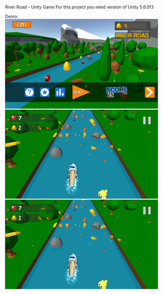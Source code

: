 River Road - Unity Game
For this project you need version of Unity 5.6.0f3

Demo:
![Home Screen](https://github.com/sbinfo/River-Road/blob/master/River%20Road%20Home%20screen.png)
![Gameplay](https://github.com/sbinfo/River-Road/blob/master/River%20Road%20gameplay.png)
[![Gameplay](https://github.com/sbinfo/River-Road/blob/master/River%20Road%20gameplay.png)](https://www.youtube.com/watch?v=AnJMAu88kBc)
